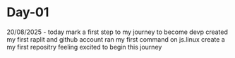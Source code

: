 # Day-01
20/08/2025 -  today mark a first step to my journey to become devp
created my first raplit and github account 
ran my first command on js.linux 
create a my first repositry 
feeling excited to begin this journey 

